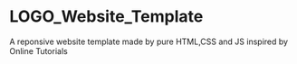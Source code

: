 # LOGO_Website_Template

A reponsive website template made by pure HTML,CSS and JS inspired by Online Tutorials
